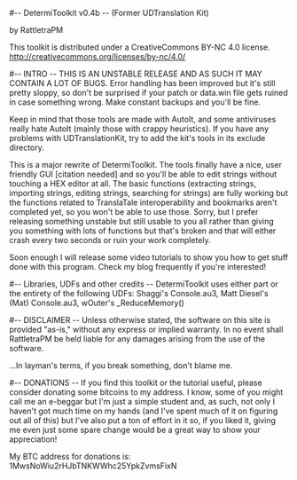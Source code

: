#-- DetermiToolkit v0.4b --
(Former UDTranslation Kit)

by RattletraPM

This toolkit is distributed under a CreativeCommons BY-NC 4.0 license.
http://creativecommons.org/licenses/by-nc/4.0/

#-- INTRO --
THIS IS AN UNSTABLE RELEASE AND AS SUCH IT MAY CONTAIN A LOT OF BUGS.
Error handling has been improved but it's still pretty sloppy, so don't be surprised if your patch or data.win file gets ruined
in case something wrong. Make constant backups and you'll be fine.

Keep in mind that those tools are made with AutoIt, and some antiviruses really hate AutoIt (mainly those with crappy
heuristics). If you have any problems with UDTranslationKit, try to add the kit's tools in its exclude directory.

This is a major rewrite of DetermiToolkit. The tools finally have a nice, user friendly GUI [citation needed] and so you'll
be able to edit strings without touching a HEX editor at all. The basic functions (extracting strings, importing strings,
editing strings, searching for strings) are fully working but the functions related to TranslaTale interoperability and
bookmarks aren't completed yet, so you won't be able to use those. Sorry, but I prefer releasing something unstable but
still usable to you all rather than giving you something with lots of functions but that's broken and that will either crash
every two seconds or ruin your work completely.

Soon enough I will release some video tutorials to show you how to get stuff done with this program. Check my blog frequently
if you're interested!

#-- Libraries, UDFs and other credits --
DetermiToolkit uses either part or the entirety of the following UDFs:
Shaggi's Console.au3, Matt Diesel's (Mat) Console.au3, wOuter's _ReduceMemory()

#-- DISCLAIMER --
Unless otherwise stated, the software on this site is provided "as-is," without any express or implied warranty.
In no event shall RattletraPM be held liable for any damages arising from the use of the software.

...In layman's terms, if you break something, don't blame me.

#-- DONATIONS --
If you find this toolkit or the tutorial useful, please consider donating some bitcoins to my address. I know, some of you
might call me an e-beggar but I'm just a simple student and, as such, not only I haven't got much time on my hands
(and I've spent much of it on figuring out all of this) but I've also put a ton of effort in it so, if you liked it, 
giving me even just some spare change would be a great way to show your appreciation!

My BTC address for donations is: 1MwsNoWiu2rHJbTNKWWhc25YpkZvmsFixN
